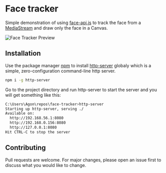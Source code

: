
# Face tracker

Simple demonstration of using [face-api.js](https://www.npmjs.com/package/face-api.js) to track the face from a [MediaStream](https://developer.mozilla.org/en-US/docs/Web/API/MediaStream) and draw only the face in a Canvas.

![Face Tracker Preview](./gif/preview.gif)

## Installation

Use the package manager [npm](https://www.npmjs.com/get-npm/) to install [http-server](https://www.npmjs.com/package/http-server/) globaly which is a simple, zero-configuration command-line http server.

```bash
npm i -g http-server
```
Go to the project directory and run http-server to start the server and you will get something like this:

```bash
C:\Users\Agon\repos\face-tracker>http-server
Starting up http-server, serving ./
Available on:
  http://192.168.56.1:8080
  http://192.168.0.156:8080
  http://127.0.0.1:8080
Hit CTRL-C to stop the server
```


## Contributing
Pull requests are welcome. For major changes, please open an issue first to discuss what you would like to change.

